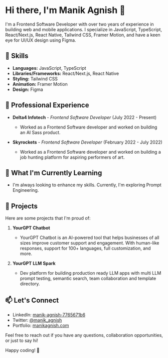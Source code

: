 # Hi there, I'm Manik Agnish 👋

I'm a Frontend Software Developer with over two years of experience in building web and mobile applications. I specialize in JavaScript, TypeScript, React/Next.js, React Native, Tailwind CSS, Framer Motion, and have a keen eye for UI/UX design using Figma.

## 🚀 Skills

- **Languages:** JavaScript, TypeScript
- **Libraries/Frameworks:** React/Next.js, React Native
- **Styling:** Tailwind CSS
- **Animation:** Framer Motion
- **Design:** Figma

## 💼 Professional Experience

- **Delta4 Infotech** - *Frontend Software Developer* (July 2022 - Present)
  - Worked as a Frontend Software developer and worked on building an AI Sass product.

- **Skyrockets** - *Frontend Software Developer* (February 2022 - July 2022)
  - Worked as a Frontend Software developer and worked on building a job hunting platform for aspiring performers of art.

## 🌱 What I'm Currently Learning

- I'm always looking to enhance my skills. Currently, I'm exploring Prompt Engineering.

## 🔧 Projects

Here are some projects that I'm proud of:

1. **YourGPT Chatbot**
   - YourGPT Chatbot is an AI-powered tool that helps businesses of all sizes improve customer support and engagement. With human-like responses, support for 100+ languages, full customization, and more.

2. **YourGPT LLM Spark**
   - Dev platform for building production ready LLM apps with multi LLM prompt testing, semantic search, team collaboration and template directory.

## 📫 Let's Connect

- LinkedIn: [manik-agnish-7765671b6](https://www.linkedin.com/in/manikagnish)
- Twitter: [@manik_agnish](https://twitter.com/manik_agnish)
- Portfolio: [manikagnish.com](https://www.manikagnish.com)

Feel free to reach out if you have any questions, collaboration opportunities, or just to say hi!

Happy coding! 🚀
